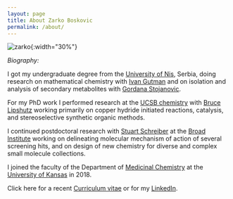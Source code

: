 ```yaml
---
layout: page
title: About Zarko Boskovic
permalink: /about/
---
```


![zarko](/_assets/zarko.jpg){:width="30%"}

*Biography:* 

I got my undergraduate degree from the [University of Nis](https://www.ni.ac.rs/en/), Serbia, doing research on mathematical chemistry with [Ivan Gutman](https://www.pmf.kg.ac.rs/gutman/) and on isolation and analysis of secondary metabolites with [Gordana Stojanovic](http://tesla.pmf.ni.ac.rs/people/hemija/gocas/CVGocaS.htm).

For my PhD work I performed research at the [UCSB chemistry](https://chem.ucsb.edu) with [Bruce Lipshutz](https://lipshutz.chem.ucsb.edu/) working primarily on copper hydride initiated reactions, catalysis, and stereoselective synthetic organic methods. 

I continued  postdoctoral research with [Stuart Schreiber](https://www.broadinstitute.org/schreiber-lab) at the [Broad Institute](https://www.broadinstitute.org) working on delineating molecular mechanism of action of several screening hits, and on design of new chemistry for diverse and complex small molecule collections. 

I joined the faculty of the Department of [Medicinal Chemistry](https://medchem.ku.edu) at the [University of Kansas](https://ku.edu) in 2018. 

Click here for a recent [Curriculum vitae](/_assets/cv_simple.pdf) or for my [LinkedIn](https://www.linkedin.com/in/zarko-boskovic-33379b22/).
